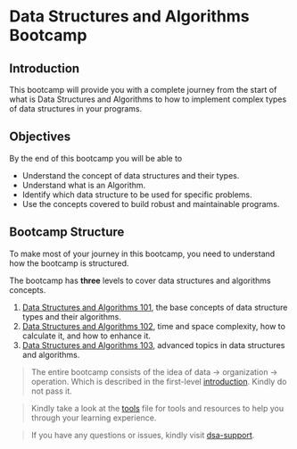 # Data Structures and Algorithms Bootcamp

## Introduction 
This bootcamp will provide you with a complete journey from the start of what is Data Structures and Algorithms to how to implement complex types of data structures in your programs.


## Objectives
By the end of this bootcamp you will be able to
- Understand the concept of data structures  and their types.
- Understand what is an Algorithm.
- Identify which data structure to be used for specific problems.
- Use the concepts covered to build robust and maintainable programs.


## Bootcamp Structure 
To make most of your journey in this bootcamp, you need to understand how the bootcamp is structured. 

The bootcamp has **three** levels to cover data structures and algorithms concepts. 
1. [Data Structures and Algorithms 101](./data-structures-and-algorithms-101), the base concepts of data structure types and their algorithms.
2. [Data Structures and Algorithms 102](./data-structures-and-algorithms-102), time and space complexity, how to calculate it, and how to enhance it.
3. [Data Structures and Algorithms 103](./data-structures-and-algorithms-103), advanced topics in data structures and algorithms.

> The entire bootcamp consists of the idea of data -> organization -> operation. Which is described in the first-level [introduction](https://github.com/SAFCSP-Team/data-structures-and-algorithms-bootcamp/blob/main/data-structures-and-algorithms-101/01-introduction/01-introduction-to-data-structures-and-algorithms/01-introduction-to-data-structures-and-algorithms.md). Kindly do not pass it.

> Kindly take a look at the [tools](./Tools.md) file for tools and resources to help you through your learning experience.

> If you have any questions or issues, kindly visit [dsa-support](https://github.com/SAFCSP-Team/dsa-support).
